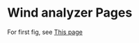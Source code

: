 # Wind analyzer Pages
For first fig, see
[This page](https://lsbts.github.io/wind-analyzer/fig-plotly.html)